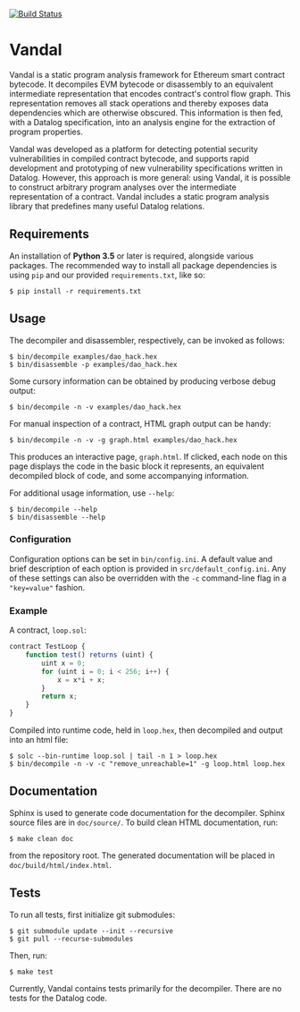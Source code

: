 [![Build Status](https://travis-ci.org/usyd-blockchain/vandal.svg?branch=master)](https://travis-ci.org/usyd-blockchain/vandal)

# Vandal

Vandal is a static program analysis framework for Ethereum smart contract
bytecode. It decompiles EVM bytecode or disassembly to an equivalent
intermediate representation that encodes contract's control flow graph. This
representation removes all stack operations and thereby exposes data
dependencies which are otherwise obscured. This information is then fed, with
a Datalog specification, into an analysis engine for the extraction of program
properties.

Vandal was developed as a platform for detecting potential security
vulnerabilities in compiled contract bytecode, and supports rapid development
and prototyping of new vulnerability specifications written in Datalog.
However, this approach is more general: using Vandal, it is possible to
construct arbitrary program analyses over the intermediate representation of
a contract. Vandal includes a static program analysis library that predefines
many useful Datalog relations.

## Requirements

An installation of **Python 3.5** or later is required, alongside various
packages. The recommended way to install all package dependencies is using
`pip` and our provided `requirements.txt`, like so:

```
$ pip install -r requirements.txt
```


## Usage

The decompiler and disassembler, respectively, can be invoked as follows:

```
$ bin/decompile examples/dao_hack.hex
$ bin/disassemble -p examples/dao_hack.hex
```

Some cursory information can be obtained by producing verbose debug output:

```
$ bin/decompile -n -v examples/dao_hack.hex
```

For manual inspection of a contract, HTML graph output can be handy:

```
$ bin/decompile -n -v -g graph.html examples/dao_hack.hex
```

This produces an interactive page, `graph.html`. If clicked, each node on this
page displays the code in the basic block it represents, an equivalent
decompiled block of code, and some accompanying information.

For additional usage information, use `--help`:

```
$ bin/decompile --help
$ bin/disassemble --help
```

### Configuration

Configuration options can be set in `bin/config.ini`. A default value and brief
description of each option is provided in `src/default_config.ini`. Any of
these settings can also be overridden with the `-c` command-line flag in
a `"key=value"` fashion.

### Example

A contract, `loop.sol`:
```javascript
contract TestLoop {
    function test() returns (uint) {
        uint x = 0;
        for (uint i = 0; i < 256; i++) {
            x = x*i + x;
        }
        return x;
    }
}
```

Compiled into runtime code, held in `loop.hex`, then decompiled
and output into an html file:
```
$ solc --bin-runtime loop.sol | tail -n 1 > loop.hex
$ bin/decompile -n -v -c "remove_unreachable=1" -g loop.html loop.hex
```


## Documentation

Sphinx is used to generate code documentation for the decompiler. Sphinx source
files are in `doc/source/`. To build clean HTML documentation, run:

```
$ make clean doc
```

from the repository root. The generated documentation will be placed in
`doc/build/html/index.html`.


## Tests

To run all tests, first initialize git submodules:

```
$ git submodule update --init --recursive
$ git pull --recurse-submodules
```

Then, run:

```
$ make test
```

Currently, Vandal contains tests primarily for the decompiler. There are no
tests for the Datalog code.

